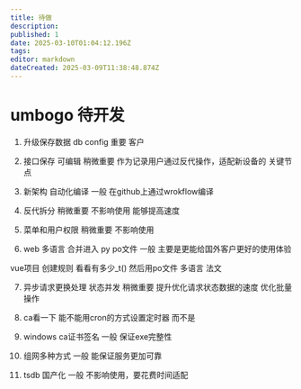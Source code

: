 ```yaml
---
title: 待做
description: 
published: 1
date: 2025-03-10T01:04:12.196Z
tags: 
editor: markdown
dateCreated: 2025-03-09T11:38:48.874Z
---
```


# umbogo 待开发
1. 升级保存数据 db config
重要 客户

2. 接口保存 可编辑
稍微重要 作为记录用户通过反代操作，适配新设备的 关键节点

3. 新架构 自动化编译
一般 在github上通过wrokflow编译

4. 反代拆分
稍微重要 不影响使用 能够提高速度

5. 菜单和用户权限 
稍微重要 不影响使用

6. web 多语言 合并进入 py po文件
一般 主要是更能给国外客户更好的使用体验

vue项目 创建规则
看看有多少_t()
然后用po文件
多语言 法文

7. 异步请求更换处理 状态并发
稍微重要 提升优化请求状态数据的速度 优化批量操作

8. ca看一下 能不能用cron的方式设置定时器 而不是

9. windows ca证书签名
一般 保证exe完整性

10. 组网多种方式
一般 能保证服务更加可靠

10. tsdb 国产化
一般 不影响使用，要花费时间适配